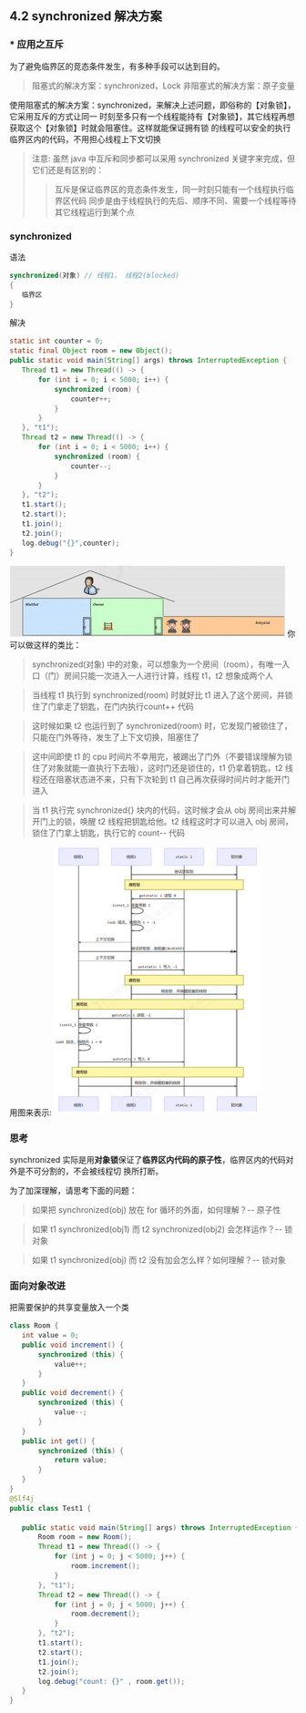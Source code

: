 ## 4.2 synchronized 解决方案
### * 应用之互斥

为了避免临界区的竞态条件发生，有多种手段可以达到目的。
>阻塞式的解决方案：synchronized，Lock
>非阻塞式的解决方案：原子变量

使用阻塞式的解决方案：synchronized，来解决上述问题，即俗称的【对象锁】，它采用互斥的方式让同一
时刻至多只有一个线程能持有【对象锁】，其它线程再想获取这个【对象锁】时就会阻塞住。这样就能保证拥有锁
的线程可以安全的执行临界区内的代码，不用担心线程上下文切换

>注意:
>虽然 java 中互斥和同步都可以采用 synchronized 关键字来完成，但它们还是有区别的：
>>互斥是保证临界区的竞态条件发生，同一时刻只能有一个线程执行临界区代码
>>同步是由于线程执行的先后、顺序不同、需要一个线程等待其它线程运行到某个点

### synchronized
语法
```java
synchronized(对象) // 线程1， 线程2(blocked)
{
   临界区
}

```
解决
```java
static int counter = 0;
static final Object room = new Object();
public static void main(String[] args) throws InterruptedException {
   Thread t1 = new Thread(() -> {
       for (int i = 0; i < 5000; i++) {
           synchronized (room) {
               counter++;
           }
       }
   }, "t1");
   Thread t2 = new Thread(() -> {
       for (int i = 0; i < 5000; i++) {
           synchronized (room) {
               counter--;
           }
       }
   }, "t2");
   t1.start();
   t2.start();
   t1.join();
   t2.join();
   log.debug("{}",counter);
}
```
![](img/4.1.9.png)
你可以做这样的类比：
>synchronized(对象) 中的对象，可以想象为一个房间（room），有唯一入口（门）房间只能一次进入一人进行计算，线程 t1，t2 想象成两个人

>当线程 t1 执行到 synchronized(room) 时就好比 t1 进入了这个房间，并锁住了门拿走了钥匙，在门内执行count++ 代码

>这时候如果 t2 也运行到了 synchronized(room) 时，它发现门被锁住了，只能在门外等待，发生了上下文切换，阻塞住了

>这中间即使 t1 的 cpu 时间片不幸用完，被踢出了门外（不要错误理解为锁住了对象就能一直执行下去哦），这时门还是锁住的，t1 仍拿着钥匙，t2 线程还在阻塞状态进不来，只有下次轮到 t1 自己再次获得时间片时才能开门进入

>当 t1 执行完 synchronized{} 块内的代码，这时候才会从 obj 房间出来并解开门上的锁，唤醒 t2 线程把钥匙给他。t2 线程这时才可以进入 obj 房间，锁住了门拿上钥匙，执行它的 count-- 代码

用图来表示:
![](img/4.1.10.png)

### 思考
synchronized 实际是用**对象锁**保证了**临界区内代码的原子性**，临界区内的代码对外是不可分割的，不会被线程切
换所打断。

为了加深理解，请思考下面的问题：
>如果把 synchronized(obj) 放在 for 循环的外面，如何理解？-- 原子性

>如果 t1 synchronized(obj1) 而 t2 synchronized(obj2) 会怎样运作？-- 锁对象

>如果 t1 synchronized(obj) 而 t2 没有加会怎么样？如何理解？-- 锁对象

### 面向对象改进
把需要保护的共享变量放入一个类
```java
class Room {
   int value = 0;
   public void increment() {
       synchronized (this) {
           value++;
       }
   }
   public void decrement() {
       synchronized (this) {
           value--;
       }
   }
   public int get() {
       synchronized (this) {
           return value;
       }
   }
}
@Slf4j
public class Test1 {

   public static void main(String[] args) throws InterruptedException {
       Room room = new Room();
       Thread t1 = new Thread(() -> {
           for (int j = 0; j < 5000; j++) {
               room.increment();
           }
       }, "t1");
       Thread t2 = new Thread(() -> {
           for (int j = 0; j < 5000; j++) {
               room.decrement();
           }
       }, "t2");
       t1.start();
       t2.start();
       t1.join();
       t2.join();
       log.debug("count: {}" , room.get());
   }
}

```
